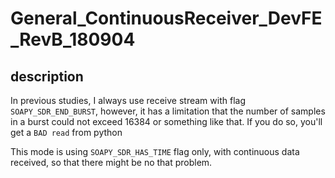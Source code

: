 # General_ContinuousReceiver_DevFE_RevB_180904

## description

In previous studies, I always use receive stream with flag `SOAPY_SDR_END_BURST`, however, it has a limitation that the number of samples in a burst could not exceed 16384 or something like that. If you do so, you'll get a `BAD read` from python

This mode is using `SOAPY_SDR_HAS_TIME` flag only, with continuous data received, so that there might be no that problem.